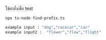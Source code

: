 
ใช้คำสั่งเพื่อ test 

```bash
npx ts-node find-prefix.ts

example input : "dog","racecar","car"
example input2 :  "flower","flow","flight"
```



